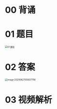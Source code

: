 # 00 背诵





# 01 题目

<img src="https://cvp.oss-cn-shanghai.aliyuncs.com/picgo/202406210815659.png" alt="01 题目" style="zoom:50%;" />





# 02 答案

<img src="https://cvp.oss-cn-shanghai.aliyuncs.com/picgo/202406211058887.png" alt="image-20240621105837758" style="zoom:50%;" />





# 03 视频解析

